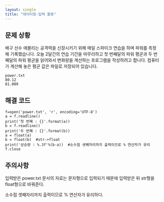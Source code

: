 ```yaml
---
layout: single
title: "데이터형-입력 활동"
---
```


## 문제 상황
배구 선수 에블리는 공격력을 신장시키기 위해 매일 스파이크 연습을 하며 파워를 측정해 기록했습니다. 오늘 2달간의 연습 기간을 마무리하고 첫 번째달의 파워 평균과 두 번째달의 파워 평균을 읽어와서 변화량을 계산하는 프로그램을 작성하려고 합니다. 컴퓨터가 계산해 놓은 평균 값은 파일로 저장되어 있습니다.
~~~
power.txt
80.12
81.009
~~~
## 해결 코드
~~~
f=open('power.txt', 'r', encoding='UTF-8')
a = f.readline()
print('첫 번째 : {}'.format(a))
b = f.readline()
print('두 번째 : {}'.format(b))
a = float(a)
b = float(b)  #str->float
print('상승량 : %.3f'%(b-a))  #소수점 셋째자리까지 출력이므로 % 연산자가 유리
f.close
~~~

## 주의사항

입력받은 power.txt 문서의 자료는 문자형으로 입력되기 때문에 입력받은 뒤 str형을 float형으로 바꿔준다.

소수점 셋째자리까지 출력이므로 % 연산자가 유리하다.
